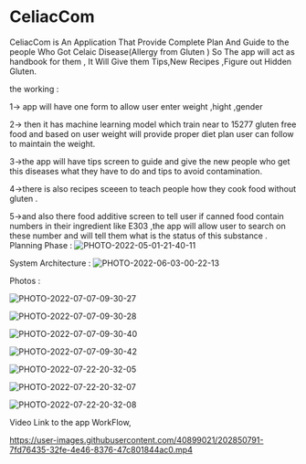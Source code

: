 # CeliacCom
CeliacCom is An Application That Provide Complete Plan And Guide to the people Who Got Celaic Disease(Allergy from Gluten ) So The app will act as handbook for them , It Will Give them Tips,New Recipes ,Figure out Hidden Gluten.


the working : 

1-> app will have one form to allow user enter weight ,hight ,gender 

2-> then it has machine learning model which train near to 15277 gluten free food and based on user weight will provide proper diet plan user can follow to maintain the weight.

3->the app will have tips screen to guide and give the new people who get this diseases what they have to do and tips to avoid contamination.

4->there is also recipes sceeen to teach people how they cook food without gluten .

5->and also there food additive screen to tell user if canned food contain numbers in their ingredient like E303 ,the app will allow user to search on these number and will tell them what is the status of this substance .
Planning Phase : 
![PHOTO-2022-05-01-21-40-11](https://user-images.githubusercontent.com/40899021/218011024-c1d7c94f-24bc-483c-b74f-9f0643099413.jpg)


System Architecture : ![PHOTO-2022-06-03-00-22-13](https://user-images.githubusercontent.com/40899021/218008638-129257a9-8bbe-4958-b7eb-9545c133fffd.jpg)


Photos : 

 ![PHOTO-2022-07-07-09-30-27](https://user-images.githubusercontent.com/40899021/218263230-00140fee-d843-44ff-9fcf-11f498442082.jpg)
 
![PHOTO-2022-07-07-09-30-28](https://user-images.githubusercontent.com/40899021/218263232-cb24cccf-63d9-44e1-bb1e-3c5bd1841f7b.jpg)


![PHOTO-2022-07-07-09-30-40](https://user-images.githubusercontent.com/40899021/218263233-61c7b967-fc1f-4b94-972b-2f1e378cff87.jpg)

![PHOTO-2022-07-07-09-30-42](https://user-images.githubusercontent.com/40899021/218263234-b2b125a7-2f9f-450f-97fd-be721cb6ed23.jpg)

![PHOTO-2022-07-22-20-32-05](https://user-images.githubusercontent.com/40899021/218263235-73ebce62-4db8-4a05-acda-5197e1aa7638.jpg)

![PHOTO-2022-07-22-20-32-07](https://user-images.githubusercontent.com/40899021/218263236-532870a8-e3db-43b4-b2fa-abe49dc2558c.jpg)

![PHOTO-2022-07-22-20-32-08](https://user-images.githubusercontent.com/40899021/218263237-e63e0019-0c44-474e-be5a-ee483a96574c.jpg)

Video Link to the app WorkFlow,

https://user-images.githubusercontent.com/40899021/202850791-7fd76435-32fe-4e46-8376-47c801844ac0.mp4

